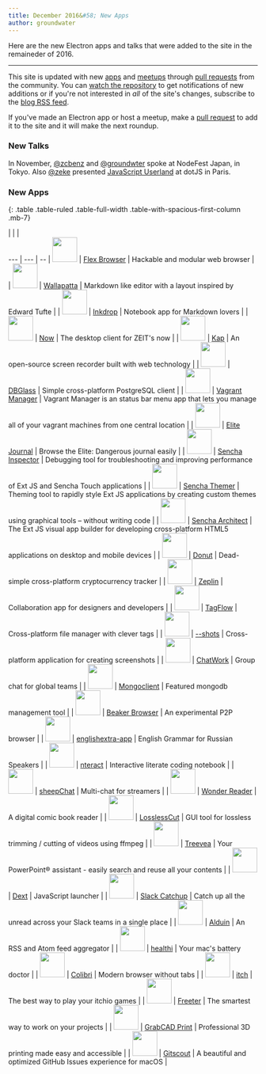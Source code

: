 ```yaml
---
title: December 2016&#58; New Apps
author: groundwater
---
```


Here are the new Electron apps and talks that were added to the site in the remaineder of 2016.

---

This site is updated with new [apps](http://electron.atom.io/apps) and [meetups](http://electron.atom.io/community) through [pull requests](https://github.com/electron/electron.atom.io/pulls) from the community. You can [watch the repository](https://github.com/electron/electron.atom.io) to get notifications of new additions or if you're not interested in _all_ of the site's changes, subscribe to the [blog RSS feed](http://electron.atom.io/feed.xml).

If you've made an Electron app or host a meetup, make a [pull request](https://github.com/electron/electron.atom.io) to add it to the site and it will make the next roundup.

### New Talks

In November, [@zcbenz](...) and [@groundwter](...) spoke at NodeFest Japan, in Tokyo.
Also [@zeke](...) presented [JavaScript Userland](https://github.com/zeke/javascript-userland) at dotJS in Paris.

### New Apps

{: .table .table-ruled .table-full-width .table-with-spacious-first-column .mb-7}

|     |     |    
--- | --- | --
| <img src='{{site.baseurl}}/images/apps/flex.png' width='50'> | [Flex Browser](http://www.cognizantsoftwaresolutions.ca/flex) | Hackable and modular web browser |
| <img src='{{site.baseurl}}/images/apps/wallapatta.png' width='50'> | [Wallapatta](http://wallapatta.github.io/) | Markdown like editor with a layout inspired by Edward Tufte |
| <img src='{{site.baseurl}}/images/apps/inkdrop.png' width='50'> | [Inkdrop](https://www.inkdrop.info/) | Notebook app for Markdown lovers |
| <img src='{{site.baseurl}}/images/apps/now.png' width='50'> | [Now](https://zeit.co/app) | The desktop client for ZEIT's now |
| <img src='{{site.baseurl}}/images/apps/kap.png' width='50'> | [Kap](https://getkap.co) | An open-source screen recorder built with web technology |
| <img src='{{site.baseurl}}/images/apps/dbglass.png' width='50'> | [DBGlass](http://dbglass.web-pal.com) | Simple cross-platform PostgreSQL client |
| <img src='{{site.baseurl}}/images/apps/vagrant-manager.png' width='50'> | [Vagrant Manager](https://github.com/vaibhav-sidapara/vagrant-manager) | Vagrant Manager is an status bar menu app that lets you manage all of your vagrant machines from one central location |
| <img src='{{site.baseurl}}/images/apps/EliteJournal.png' width='50'> | [Elite Journal](https://github.com/willyb321/elite-journal) | Browse the Elite: Dangerous journal easily |
| <img src='{{site.baseurl}}/images/apps/sencha_inspector.png' width='50'> | [Sencha Inspector](https://www.sencha.com/products/inspector/) | Debugging tool for troubleshooting and improving performance of Ext JS and Sencha Touch applications |
| <img src='{{site.baseurl}}/images/apps/sencha_themer.png' width='50'> | [Sencha Themer](https://www.sencha.com/products/themer/) | Theming tool to rapidly style Ext JS applications by creating custom themes using graphical tools – without writing code |
| <img src='{{site.baseurl}}/images/apps/sencha_architect.png' width='50'> | [Sencha Architect](https://www.sencha.com/products/architect/) | The Ext JS visual app builder for developing cross-platform HTML5 applications on desktop and mobile devices |
| <img src='{{site.baseurl}}/images/apps/donut.png' width='50'> | [Donut](https://harshjv.github.io/donut/) | Dead-simple cross-platform cryptocurrency tracker |
| <img src='{{site.baseurl}}/images/apps/zeplin.png' width='50'> | [Zeplin](https://zeplin.io) | Collaboration app for designers and developers |
| <img src='{{site.baseurl}}/images/apps/tagflow.png' width='50'> | [TagFlow](http://www.tagflow.ch) | Cross-platform file manager with clever tags |
| <img src='{{site.baseurl}}/images/apps/shots.png' width='50'> | [--shots](https://theshots.ru/) | Cross-platform application for creating screenshots |
| <img src='{{site.baseurl}}/images/apps/chatwork.png' width='50'> | [ChatWork](http://www.chatwork.com/download/) | Group chat for global teams |
| <img src='{{site.baseurl}}/images/apps/mongoclient.png' width='50'> | [Mongoclient](http://www.mongoclient.com) | Featured mongodb management tool |
| <img src='{{site.baseurl}}/images/apps/beaker.png' width='50'> | [Beaker Browser](https://beakerbrowser.com) | An experimental P2P browser |
| <img src='{{site.baseurl}}/images/apps/englishextra-app.png' width='50'> | [englishextra-app](https://englishextraapp.codeplex.com) | English Grammar for Russian Speakers |
| <img src='{{site.baseurl}}/images/apps/nteract.png' width='50'> | [nteract](https://nteract.io/) | Interactive literate coding notebook |
| <img src='{{site.baseurl}}/images/apps/sheepchat.png' width='50'> | [sheepChat](https://sheep.chat) | Multi-chat for streamers |
| <img src='{{site.baseurl}}/images/apps/shieldIcon.png' width='50'> | [Wonder Reader](http://alice-em.github.io/Wonder-Reader/) | A digital comic book reader |
| <img src='{{site.baseurl}}/images/apps/lossless-cut.png' width='50'> | [LosslessCut](https://github.com/mifi/lossless-cut) | GUI tool for lossless trimming / cutting of videos using ffmpeg |
| <img src='{{site.baseurl}}/images/apps/treevea.PNG' width='50'> | [Treevea](https://www.treevea.com/) | Your PowerPoint® assistant - easily search and reuse all your contents |
| <img src='{{site.baseurl}}/images/apps/dext.png' width='50'> | [Dext](https://github.com/vutran/dext) | JavaScript launcher |
| <img src='{{site.baseurl}}/images/apps/slackcatchup.png' width='50'> | [Slack Catchup](https://slackcatchup.com) | Catch up all the unread across your Slack teams in a single place |
| <img src='{{site.baseurl}}/images/apps/alduin.png' width='50'> | [Alduin](https://github.com/Xstoudi/alduin) | An RSS and Atom feed aggregator |
| <img src='{{site.baseurl}}/images/apps/healthi.png' width='50'> | [healthi](http://pablopunk.com/healthi) | Your mac's battery doctor |
| <img src='{{site.baseurl}}/images/apps/colibri.png' width='50'> | [Colibri](https://colibri.opqr.co) | Modern browser without tabs |
| <img src='{{site.baseurl}}/images/apps/itch.png' width='50'> | [itch](https://itch.io/app) | The best way to play your itchio games |
| <img src='{{site.baseurl}}/images/apps/freeter.png' width='50'> | [Freeter](https://freeter.io) | The smartest way to work on your projects |
| <img src='{{site.baseurl}}/images/apps/grabcad-print.png' width='50'> | [GrabCAD Print](https://grabcad.com/print) | Professional 3D printing made easy and accessible |
| <img src='{{site.baseurl}}/images/apps/gitscout.png' width='50'> | [Gitscout](https://gitscout.com) | A beautiful and optimized GitHub Issues experience for macOS |

